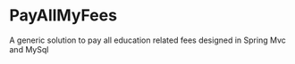 # PayAllMyFees
A generic solution to pay all education related fees designed in Spring Mvc and MySql
